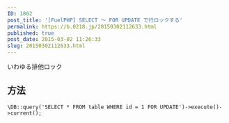 ```yaml
---
ID: 1862
post_title: '[FuelPHP] SELECT ～ FOR UPDATE で行ロックする'
permalink: https://b.0218.jp/20150302112633.html
published: true
post_date: 2015-03-02 11:26:33
slug: 20150302112633.html
---
```

いわゆる排他ロック
<!--more-->
<h2>方法</h2>
<pre class="language-php"><code>\DB::query('SELECT * FROM table WHERE id = 1 FOR UPDATE')-&gt;execute()-&gt;current();</code></pre>